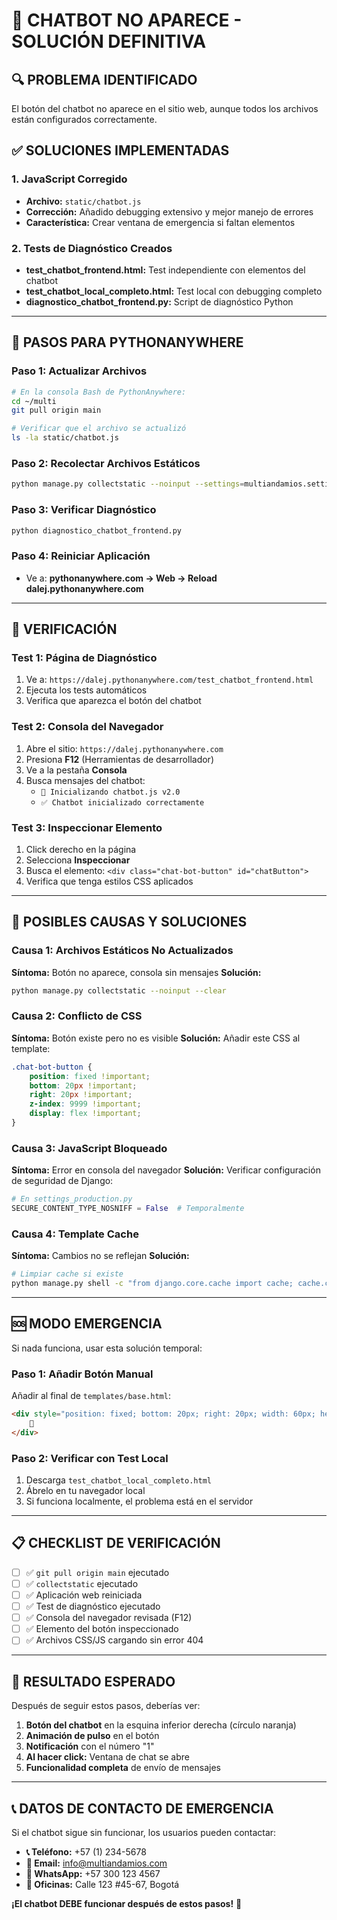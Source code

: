 # 🚨 CHATBOT NO APARECE - SOLUCIÓN DEFINITIVA

## 🔍 **PROBLEMA IDENTIFICADO**

El botón del chatbot no aparece en el sitio web, aunque todos los archivos están configurados correctamente.

## ✅ **SOLUCIONES IMPLEMENTADAS**

### **1. JavaScript Corregido**
- **Archivo:** `static/chatbot.js`
- **Corrección:** Añadido debugging extensivo y mejor manejo de errores
- **Característica:** Crear ventana de emergencia si faltan elementos

### **2. Tests de Diagnóstico Creados**
- **test_chatbot_frontend.html:** Test independiente con elementos del chatbot
- **test_chatbot_local_completo.html:** Test local con debugging completo
- **diagnostico_chatbot_frontend.py:** Script de diagnóstico Python

---

## 🚀 **PASOS PARA PYTHONANYWHERE**

### **Paso 1: Actualizar Archivos**
```bash
# En la consola Bash de PythonAnywhere:
cd ~/multi
git pull origin main

# Verificar que el archivo se actualizó
ls -la static/chatbot.js
```

### **Paso 2: Recolectar Archivos Estáticos**
```bash
python manage.py collectstatic --noinput --settings=multiandamios.settings_production
```

### **Paso 3: Verificar Diagnóstico**
```bash
python diagnostico_chatbot_frontend.py
```

### **Paso 4: Reiniciar Aplicación**
- Ve a: **pythonanywhere.com → Web → Reload dalej.pythonanywhere.com**

---

## 🧪 **VERIFICACIÓN**

### **Test 1: Página de Diagnóstico**
1. Ve a: `https://dalej.pythonanywhere.com/test_chatbot_frontend.html`
2. Ejecuta los tests automáticos
3. Verifica que aparezca el botón del chatbot

### **Test 2: Consola del Navegador**
1. Abre el sitio: `https://dalej.pythonanywhere.com`
2. Presiona **F12** (Herramientas de desarrollador)
3. Ve a la pestaña **Consola**
4. Busca mensajes del chatbot:
   - `🤖 Inicializando chatbot.js v2.0`
   - `✅ Chatbot inicializado correctamente`

### **Test 3: Inspeccionar Elemento**
1. Click derecho en la página
2. Selecciona **Inspeccionar**
3. Busca el elemento: `<div class="chat-bot-button" id="chatButton">`
4. Verifica que tenga estilos CSS aplicados

---

## 🔧 **POSIBLES CAUSAS Y SOLUCIONES**

### **Causa 1: Archivos Estáticos No Actualizados**
**Síntoma:** Botón no aparece, consola sin mensajes
**Solución:**
```bash
python manage.py collectstatic --noinput --clear
```

### **Causa 2: Conflicto de CSS**
**Síntoma:** Botón existe pero no es visible
**Solución:** Añadir este CSS al template:
```css
.chat-bot-button {
    position: fixed !important;
    bottom: 20px !important;
    right: 20px !important;
    z-index: 9999 !important;
    display: flex !important;
}
```

### **Causa 3: JavaScript Bloqueado**
**Síntoma:** Error en consola del navegador
**Solución:** Verificar configuración de seguridad de Django:
```python
# En settings_production.py
SECURE_CONTENT_TYPE_NOSNIFF = False  # Temporalmente
```

### **Causa 4: Template Cache**
**Síntoma:** Cambios no se reflejan
**Solución:**
```bash
# Limpiar cache si existe
python manage.py shell -c "from django.core.cache import cache; cache.clear()"
```

---

## 🆘 **MODO EMERGENCIA**

Si nada funciona, usar esta solución temporal:

### **Paso 1: Añadir Botón Manual**
Añadir al final de `templates/base.html`:
```html
<div style="position: fixed; bottom: 20px; right: 20px; width: 60px; height: 60px; background: #F9C552; border-radius: 50%; display: flex; align-items: center; justify-content: center; cursor: pointer; z-index: 9999;" onclick="alert('Contacto: +57 (1) 234-5678 | Email: info@multiandamios.com')">
    💬
</div>
```

### **Paso 2: Verificar con Test Local**
1. Descarga `test_chatbot_local_completo.html`
2. Ábrelo en tu navegador local
3. Si funciona localmente, el problema está en el servidor

---

## 📋 **CHECKLIST DE VERIFICACIÓN**

- [ ] ✅ `git pull origin main` ejecutado
- [ ] ✅ `collectstatic` ejecutado
- [ ] ✅ Aplicación web reiniciada
- [ ] ✅ Test de diagnóstico ejecutado
- [ ] ✅ Consola del navegador revisada (F12)
- [ ] ✅ Elemento del botón inspeccionado
- [ ] ✅ Archivos CSS/JS cargando sin error 404

---

## 🎯 **RESULTADO ESPERADO**

Después de seguir estos pasos, deberías ver:

1. **Botón del chatbot** en la esquina inferior derecha (círculo naranja)
2. **Animación de pulso** en el botón
3. **Notificación** con el número "1"
4. **Al hacer click:** Ventana de chat se abre
5. **Funcionalidad completa** de envío de mensajes

---

## 📞 **DATOS DE CONTACTO DE EMERGENCIA**

Si el chatbot sigue sin funcionar, los usuarios pueden contactar:

- **📞 Teléfono:** +57 (1) 234-5678
- **📧 Email:** info@multiandamios.com
- **💬 WhatsApp:** +57 300 123 4567
- **🏢 Oficinas:** Calle 123 #45-67, Bogotá

**¡El chatbot DEBE funcionar después de estos pasos!** 🚀
